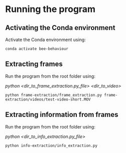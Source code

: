 # Running the program

## Activating the Conda environment
Activate the Conda environment using:

`conda activate bee-behaviour`

## Extracting frames
Run the program from the root folder using:

*python <dir_to_frame_extraction.py_file> <dir_to_video>*

`python frame-extraction/frame_extraction.py frame-extraction/videos/test-video-short.MOV`

## Extracting information from frames
Run the program from the root folder using:

*python <dir_to_info_extraction.py_file>*

`python info-extraction/info_extraction.py`